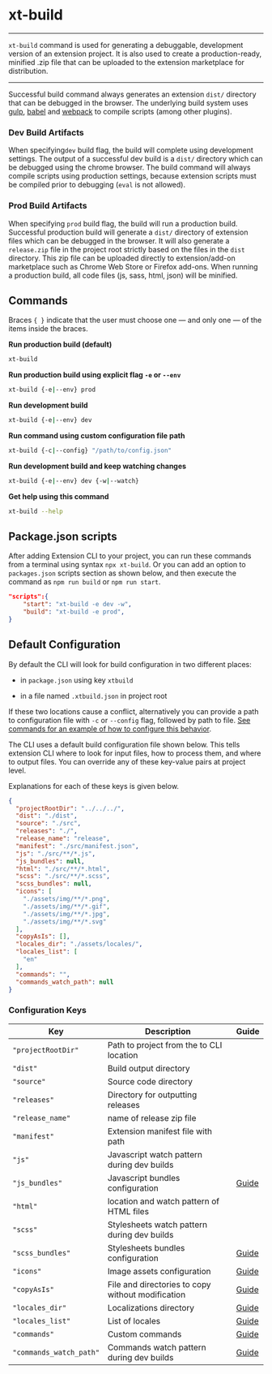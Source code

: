 # xt-build

* * *

<p class='page-intro'><code>xt-build</code> command is used for generating a debuggable, development version of an extension project. It is also used to create a production-ready, minified .zip file that can be uploaded to the extension marketplace for distribution.</p>

* * *

Successful build command always generates an extension `dist/` directory that can be debugged in the browser.  The underlying build system
uses [gulp](https://github.com/gulpjs/gulp), [babel](https://github.com/babel/gulp-babel) and [webpack](https://github.com/webpack/webpack) to compile scripts (among other plugins).

### Dev Build Artifacts

When specifying`dev` build flag, the build will complete using development settings. The output of a successful dev build is  a `dist/` directory which can be debugged using the chrome browser. The build command will always compile scripts using production settings, because extension scripts must be compiled prior to debugging (`eval` is not allowed).

### Prod Build Artifacts

When specifying `prod` build flag, the build will run a production build. Successful production build will generate a `dist/` directory of extension files which can be debugged in the browser. It will also generate a `release.zip` file in the project root strictly based on the files in the `dist` directory. This zip file can be uploaded directly to extension/add-on marketplace such as Chrome Web Store or Firefox add-ons. When running a production build, all code files (js, sass, html, json) will be minified.

## Commands

Braces `{ }` indicate that the user must choose one — and only one — of the items inside the braces.


**Run production build (default)**

```bash
xt-build
```

**Run production build using explicit flag `-e` or `--env`**

```bash
xt-build {-e|--env} prod
```

**Run development build**

```bash
xt-build {-e|--env} dev
```

**Run command using custom configuration file path**

```bash
xt-build {-c|--config} "/path/to/config.json"
```

**Run development build and keep watching changes**

```bash
xt-build {-e|--env} dev {-w|--watch}
```

**Get help using this command**

```bash
xt-build --help
``` 

## Package.json scripts

After adding Extension CLI to your project, you can run these commands from a terminal using syntax `npx xt-build`. 
Or you can add an option to `packages.json` scripts section as shown below, and then execute the command as `npm run build` or `npm run start`.
 
```json
"scripts":{
    "start": "xt-build -e dev -w",
    "build": "xt-build -e prod",
}
```

## Default Configuration

By default the CLI will look for build configuration in two different
places:

- in `package.json` using key `xtbuild`

- in a file named `.xtbuild.json` in project root

If these two locations cause a conflict, alternatively you can provide a path 
to configuration file with `-c` or `--config` flag, followed by path to file. 
[See commands for an example of how to configure this behavior](#commands).

The CLI uses a default build configuration file shown below. This tells 
extension CLI where to look for input files, how to process them, and where 
to output files. You can override any of these key-value pairs at project level. 

Explanations for each of these keys is given below.

```json
{
  "projectRootDir": "../../../",
  "dist": "./dist",
  "source": "./src",
  "releases": "./",
  "release_name": "release",
  "manifest": "./src/manifest.json",
  "js": "./src/**/*.js",
  "js_bundles": null,
  "html": "./src/**/*.html",
  "scss": "./src/**/*.scss",
  "scss_bundles": null,
  "icons": [
    "./assets/img/**/*.png",
    "./assets/img/**/*.gif",
    "./assets/img/**/*.jpg",
    "./assets/img/**/*.svg"
  ],
  "copyAsIs": [],
  "locales_dir": "./assets/locales/",
  "locales_list": [
    "en"
  ],
  "commands": "",
  "commands_watch_path": null
}
```

### Configuration Keys

Key | Description | Guide 
--- | --- | ---
`"projectRootDir"` | Path to project from the to CLI location ||
`"dist"` | Build output directory ||
`"source"` | Source code directory ||
`"releases"` | Directory for outputting releases ||
`"release_name"` | name of release zip file ||
`"manifest"` | Extension manifest file with path ||
`"js"` | Javascript watch pattern during dev builds ||
`"js_bundles"` | Javascript bundles configuration | [Guide](03-xt-build-scripts.md)
`"html"` | location and watch pattern of HTML files ||
`"scss"` | Stylesheets watch pattern during dev builds ||
`"scss_bundles"` | Stylesheets bundles configuration | [Guide](03-xt-build-styles.md)
`"icons"` | Image assets configuration | [Guide](03-xt-build-images.md) 
`"copyAsIs"` | File and directories to copy without modification | [Guide](03-xt-build-copy.md)
`"locales_dir"` | Localizations directory | [Guide](03-xt-build-locales.md) 
`"locales_list"` | List of locales | [Guide](03-xt-build-locales.md)
`"commands"` | Custom commands | [Guide](03-xt-build-cmds.md)
`"commands_watch_path"` | Commands watch pattern during dev builds | [Guide](03-xt-build-cmds.md)

